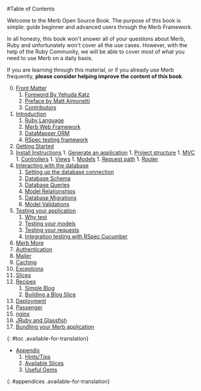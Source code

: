 #Table of Contents

<div id="intro" class="available-for-translation">
	<p>Welcome to the Merb Open Source Book. The purpose of this book is simple: guide beginner and advanced users through the Merb Framework.</p>
	<p>In all honesty, this book won't answer all of your questions about Merb, Ruby and unfortunately won't cover all the use cases. However, with the help of the Ruby Community, we will be able to cover most of what you need to use Merb on a daily basis.</p>
	<p>If you are learning through this material, or if you already use Merb frequently, <strong>please consider helping improve the content of this book</strong>.</p>
</div>

0. [Front Matter](/front-matter)
	1. [Foreword By Yehuda Katz](/front-matter/foreword)
	2. [Preface by Matt Aimonetti](/front-matter/preface)
	3. [Contributors](/front-matter/contributors)
1. [Introduction](/introduction)
	1. [Ruby Language](/introduction/ruby)
	2. [Merb Web Framework](/introduction/merb)
	3. [DataMapper ORM](/introduction/datamapper)
	4. [RSpec testing framework](/introduction/rspec)
2. [Getting Started](/getting-started)
  1. [Install Instructions](/getting-started/install-instructions)
	1. [Generate an application](/getting-started/generate-an-application)
	1. [Project structure](/getting-started/project-structure)
	1. [MVC](/getting-started/mvc)
	1. [Controllers](/getting-started/controllers)
	1. [Views](/getting-started/views)
	1. [Models](/getting-started/models)
	1. [Request path](/getting-started/request-path)
	1. [Router](/getting-started/router)
3. [Interacting with the database](/interacting-with-the-database)
	1. [Setting up the database connection](/interacting-with-the-database/dm-setting-up)
	1. [Database Schema](/interacting-with-the-database/dm-schema)
	1. [Database Queries](/interacting-with-the-database/dm-queries)
	1. [Model Relationships](/interacting-with-the-database/dm-relationships)
	1. [Database Migrations](/interacting-with-the-database/dm-migrations)
	1. [Model Validations](/interacting-with-the-database/dm-validations)
4. [Testing your application](/testing-your-application)
	1. [Why test](/testing-your-application/why)
	1. [Testing your models](/testing-your-application/models)
	1. [Testing your requests](/testing-your-application/requests)
	1. [Integration testing with RSpec Cucumber](/testing-your-application/cucumber)
5. [Merb More](/merb-more)
  1. [Authentication](/merb-more/authentication)
  1. [Mailer](/merb-more/mailer)
  1. [Caching](/merb-more/caching)
  1. [Exceptions](/merb-more/exceptions)
  1. [Slices](/merb-more/slices)
6. [Recipes](/recipes)
	1. [Simple Blog](/recipes/simple-blog)
	1. [Building a Blog Slice](/recipes/blog-slice)
7. [Deployment](/deployment)
  1. [Passenger](/deployment/passenger)
  1. [nginx](/deployment/nginx)
  1. [JRuby and Glassfish](/deployment/jruby)
  1. [Bundling your Merb application](/deployment/bundle)

{: #toc .available-for-translation}

* [Appendix](/appendix)
  1. [Hints/Tips](/appendix/hints-tips)
  1. [Available Slices](/appendix/slices)
  1. [Useful Gems](/appendix/gems)

{: #appendices .available-for-translation}
